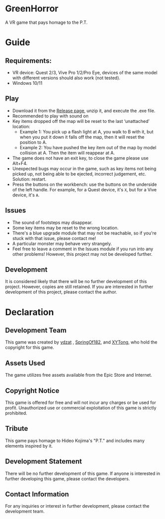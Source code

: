 # GreenHorror
A VR game that pays homage to the P.T.

# Guide

## Requirements:
 + VR device: Quest 2/3, Vive Pro 1/2/Pro Eye, devices of the same model with different versions should also work (not tested).
 + Windows 10/11

## Play
 + Download it from the [Release page](https://github.com/ydzat/GreenHorror/releases/tag/VRGame), unzip it, and execute the .exe file.
 + Recommended to play with sound on
 + Key items dropped off the map will be reset to the last ‘unattached’ location:
    + Example 1: You pick up a flash light at A, you walk to B with it, but when you put it down it falls off the map, then it will reset the position to A.
    + Example 2: You have pushed the key item out of the map by model collision at A. Then the item will reappear at A.
 + The game does not have an exit key, to close the game please use Alt+F4.
 + Unexpected bugs may occur in the game, such as key items not being picked up, not being able to be ejected, incorrect judgement, etc. Solution: restart.
 + Press the buttons on the workbench: use the buttons on the underside of the left handle. For example, for a Quest device, it's `X`, but for a Vive device, it's `A`.

## Issues
 + The sound of footsteps may disappear.
 + Some key items may be reset to the wrong location.
 + There's a blue upgrade module that may not be reachable, so if you're stuck with that issue, please contact me!
 + A particular monster may behave very strangely.
 + Feel free to leave a comment in the Issues module if you run into any other problems! However, this project may not be developed further.

## Development

It is considered likely that there will be no further development of this project. However, copies are still retained. If you are interested in further development of this project, please contact the author.

# Declaration

## Development Team

This game was created by [ydzat](https://github.com/ydzat) , [SpringOf182](https://github.com/SpringOf182), and [XYTong](https://github.com/XYTong), who hold the copyright for this game.

## Assets Used

The game utilizes free assets available from the Epic Store and Internet.

## Copyright Notice

This game is offered for free and will not incur any charges or be used for profit. Unauthorized use or commercial exploitation of this game is strictly prohibited.

## Tribute

This game pays homage to Hideo Kojima's "P.T." and includes many elements inspired by it.

## Development Statement

There will be no further development of this game. If anyone is interested in further developing this game, please contact the developers.

## Contact Information

For any inquiries or interest in further development, please contact the development team.
